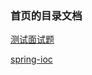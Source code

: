 ### 首页的目录文档
[测试面试题](https://huoxp007.github.io/interview/test.html)

[spring-ioc](https://huoxp007.github.io/interview/spring-ioc.html)


